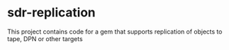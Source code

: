 sdr-replication
===============

This project contains code for a gem that supports replication of objects to tape, DPN or other targets
